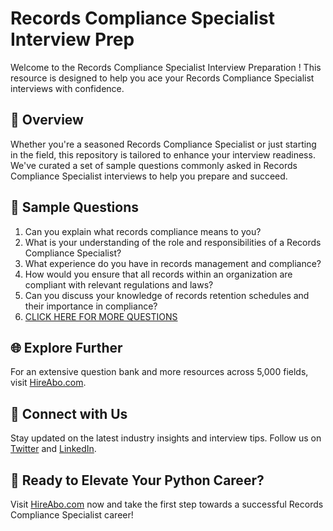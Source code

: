 # Records Compliance Specialist Interview Prep

Welcome to the Records Compliance Specialist Interview Preparation ! This resource is designed to help you ace your Records Compliance Specialist interviews with confidence.

## 🚀 Overview

Whether you're a seasoned Records Compliance Specialist or just starting in the field, this repository is tailored to enhance your interview readiness. We've curated a set of sample questions commonly asked in Records Compliance Specialist interviews to help you prepare and succeed.

## 📝 Sample Questions

1. Can you explain what records compliance means to you?
2. What is your understanding of the role and responsibilities of a Records Compliance Specialist?
3. What experience do you have in records management and compliance?
4. How would you ensure that all records within an organization are compliant with relevant regulations and laws?
5. Can you discuss your knowledge of records retention schedules and their importance in compliance?
6. [CLICK HERE FOR MORE QUESTIONS](https://hireabo.com/job/18_3_32/Records%20Compliance%20Specialist)

## 🌐 Explore Further

For an extensive question bank and more resources across 5,000 fields, visit [HireAbo.com](https://www.hireabo.com).

## 📱 Connect with Us

Stay updated on the latest industry insights and interview tips. Follow us on [Twitter](https://twitter.com/hireabo) and [LinkedIn](https://www.linkedin.com/in/hire-abo-3609972a8/).

## 🚀 Ready to Elevate Your Python Career?

Visit [HireAbo.com](https://www.hireabo.com) now and take the first step towards a successful Records Compliance Specialist career!
